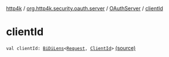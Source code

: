 [http4k](../../index.md) / [org.http4k.security.oauth.server](../index.md) / [OAuthServer](index.md) / [clientId](./client-id.md)

# clientId

`val clientId: `[`BiDiLens`](../../org.http4k.lens/-bi-di-lens/index.md)`<`[`Request`](../../org.http4k.core/-request/index.md)`, `[`ClientId`](../-client-id/index.md)`>` [(source)](https://github.com/http4k/http4k/blob/master/http4k-security-oauth/src/main/kotlin/org/http4k/security/oauth/server/OAuthServer.kt#L43)
